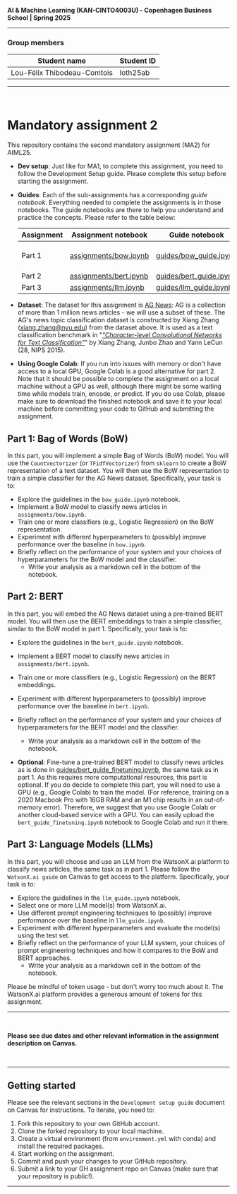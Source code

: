 **AI & Machine Learning (KAN-CINTO4003U) - Copenhagen Business School | Spring 2025**

---

### Group members

| Student name                | Student ID |
| --------------------------- | ---------- |
| Lou-Félix Thibodeau-Comtois | loth25ab   |

---

<br>

# Mandatory assignment 2

This repository contains the second mandatory assignment (MA2) for AIML25.

- **Dev setup**: Just like for MA1, to complete this assignment, you need to follow the Development Setup guide. Please complete this setup before starting the assignment.

- **Guides**: Each of the sub-assignments has a corresponding _guide notebook_. Everything needed to complete the assignments is in those notebooks. The guide notebooks are there to help you understand and practice the concepts. Please refer to the table below:

  | Assignment | Assignment notebook                              | Guide notebook                                     | Description         |
  | ---------- | ------------------------------------------------ | -------------------------------------------------- | ------------------- |
  | Part 1     | [assignments/bow.ipynb](assignments/bow.ipynb)   | [guides/bow_guide.ipynb](guides/bow_guide.ipynb)   | Bag-of-Words Models |
  | Part 2     | [assignments/bert.ipynb](assignments/bert.ipynb) | [guides/bert_guide.ipynb](guides/bert_guide.ipynb) | BERT                |
  | Part 3     | [assignments/llm.ipynb](assignments/llm.ipynb)   | [guides/llm_guide.ipynb](guides/llm_guide.ipynb)   | LLMs                |

- **Dataset**: The dataset for this assignment is [AG News](https://huggingface.co/datasets/fancyzhx/ag_news): AG is a collection of more than 1 million news articles - we will use a subset of these. The AG's news topic classification dataset is constructed by Xiang Zhang (xiang.zhang@nyu.edu) from the dataset above. It is used as a text classification benchmark in "_["Character-level Convolutional Networks for Text Classification"](https://arxiv.org/abs/1509.01626)_" by Xiang Zhang, Junbo Zhao and Yann LeCun (28, NIPS 2015).

- **Using Google Colab**: If you run into issues with memory or don't have access to a local GPU, Google Colab is a good alternative for part 2. Note that it should be possible to complete the assignment on a local machine without a GPU as well, although there might be some waiting time while models train, encode, or predict. If you do use Colab, please make sure to download the finished notebook and save it to your local machine before committing your code to GitHub and submitting the assignment.

## Part 1: Bag of Words (BoW)

In this part, you will implement a simple Bag of Words (BoW) model. You will use the `CountVectorizer` (or `TFidfVectorizer`) from `sklearn` to create a BoW representation of a text dataset. You will then use the BoW representation to train a simple classifier for the AG News dataset. Specifically, your task is to:

- Explore the guidelines in the `bow_guide.ipynb` notebook.
- Implement a BoW model to classify news articles in `assignments/bow.ipynb`.
- Train one or more classifiers (e.g., Logistic Regression) on the BoW representation.
- Experiment with different hyperparameters to (possibly) improve performance over the baseline in `bow.ipynb`.
- Briefly reflect on the performance of your system and your choices of hyperparameters for the BoW model and the classifier.
  - Write your analysis as a markdown cell in the bottom of the notebook.

## Part 2: BERT

In this part, you will embed the AG News dataset using a pre-trained BERT model. You will then use the BERT embeddings to train a simple classifier, similar to the BoW model in part 1. Specifically, your task is to:

- Explore the guidelines in the `bert_guide.ipynb` notebook.
- Implement a BERT model to classify news articles in `assignments/bert.ipynb`.
- Train one or more classifiers (e.g., Logistic Regression) on the BERT embeddings.
- Experiment with different hyperparameters to (possibly) improve performance over the baseline in `bert.ipynb`.
- Briefly reflect on the performance of your system and your choices of hyperparameters for the BERT model and the classifier.

  - Write your analysis as a markdown cell in the bottom of the notebook.

- ****Optional****: Fine-tune a pre-trained BERT model to classify news articles as is done in [guides/bert_guide_finetuning.ipynb](guides/bert_guide_finetuning.ipynb), the same task as in part 1. As this requires more computational resources, this part is optional. If you do decide to complete this part, you will need to use a GPU (e.g., Google Colab) to train the model. (For reference, training on a 2020 Macbook Pro with 16GB RAM and an M1 chip results in an out-of-memory error). Therefore, we suggest that you use Google Colab or another cloud-based service with a GPU. You can easily upload the `bert_guide_finetuning.ipynb` notebook to Google Colab and run it there.

## Part 3: Language Models (LLMs)

In this part, you will choose and use an LLM from the WatsonX.ai platform to classify news articles, the same task as in part 1. Please follow the `WatsonX.ai guide` on Canvas to get access to the platform. Specifically, your task is to:

- Explore the guidelines in the `llm_guide.ipynb` notebook.
- Select one or more LLM model(s) from WatsonX.ai.
- Use different prompt engineering techniques to (possibly) improve performance over the baseline in `llm_guide.ipynb`.
- Experiment with different hyperparameters and evaluate the model(s) using the test set.
- Briefly reflect on the performance of your LLM system, your choices of prompt engineering techniques and how it compares to the BoW and BERT approaches.
  - Write your analysis as a markdown cell in the bottom of the notebook.

Please be mindful of token usage - but don't worry too much about it. The WatsonX.ai platform provides a generous amount of tokens for this assignment.

---

<br>

**Please see due dates and other relevant information in the assignment description on Canvas.**

<br>

---

## Getting started

Please see the relevant sections in the `Development setup guide` document on Canvas for instructions. To iterate, you need to:

1. Fork this repository to your own GitHub account.
2. Clone the forked repository to your local machine.
3. Create a virtual environment (from `environment.yml` with conda) and install the required packages.
4. Start working on the assignment.
5. Commit and push your changes to your GitHub repository.
6. Submit a link to your GH assignment repo on Canvas (make sure that your repository is public!).

---
